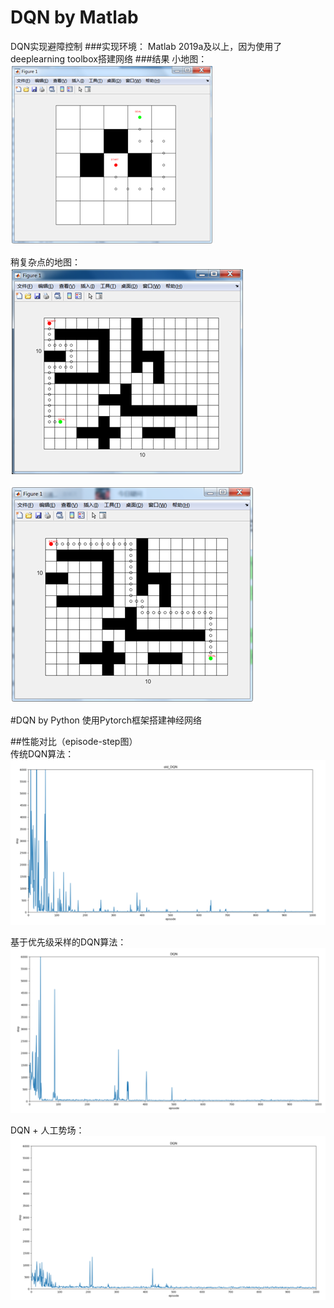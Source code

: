 # DQN by Matlab
DQN实现避障控制
###实现环境：
Matlab 2019a及以上，因为使用了deeplearning toolbox搭建网络
###结果
小地图：  
![](./image/simplemap.jpg)  

稍复杂点的地图：  
![](./image/bigmap1.jpg)  

![](./image/bigmap2.jpg)
  

#DQN by Python
使用Pytorch框架搭建神经网络

##性能对比（episode-step图）  
传统DQN算法：  
![](./image/oldDQN.jpg)


基于优先级采样的DQN算法：  
![](./image/optimizedDQN.jpg)

DQN + 人工势场：
![](./image/DQN_with_potential_field.jpg)